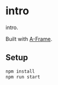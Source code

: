 # intro

intro.

Built with [A-Frame](https://aframe.io).

## Setup

```sh
npm install
npm run start
```
